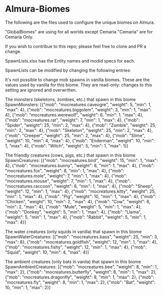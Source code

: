 # Almura-Biomes

The following are the files used to configure the unique biomes on Almura.

"GlobalBiomes" are using for all worlds except Cemaria
"Cemaria" are for Cemaria Only.

If you wish to contribue to this repo; please feel free to clone and PR a change.

SpawnLists.xlsx has the Entity names and modid specs for each.

SpawnLists can be modified by changing the following entries:


It's not possible to change mob spawns in vanilla biomes. These
are the values used by vanilla for this biome. They are read-only:
changes to this setting are ignored and overwritten.

The monsters (skeletons, zombies, etc.) that spawn in this biome
SpawnMonsters: [{"mob": "mocreatures.caveogre", "weight": 5, "min": 1, "max": 4}, {"mob": "mocreatures.biggolem", "weight": 3, "min": 1, "max": 4}, {"mob": "mocreatures.werewolf", "weight": 6, "min": 1, "max": 4}, {"mob": "mocreatures.rat", "weight": 7, "min": 1, "max": 4}, {"mob": "Spider", "weight": 25, "min": 2, "max": 4}, {"mob": "Zombie", "weight": 25, "min": 2, "max": 4}, {"mob": "Skeleton", "weight": 25, "min": 2, "max": 4}, {"mob": "Creeper", "weight": 25, "min": 2, "max": 4}, {"mob": "Slime", "weight": 10, "min": 4, "max": 4}, {"mob": "Enderman", "weight": 10, "min": 1, "max": 4}, {"mob": "Witch", "weight": 5, "min": 1, "max": 1}]

The friendly creatures (cows, pigs, etc.) that spawn in this biome
SpawnCreatures: [{"mob": "mocreatures.bird", "weight": 15, "min": 1, "max": 4}, {"mob": "mocreatures.bunny", "weight": 8, "min": 1, "max": 4}, {"mob": "mocreatures.fox", "weight": 8, "min": 1, "max": 4}, {"mob": "mocreatures.mole", "weight": 7, "min": 1, "max": 4}, {"mob": "mocreatures.mouse", "weight": 7, "min": 1, "max": 4}, {"mob": "mocreatures.raccoon", "weight": 8, "min": 1, "max": 4}, {"mob": "Sheep", "weight": 12, "min": 1, "max": 4}, {"mob": "mocreatures.kitty", "weight": 25, "min": 1, "max": 4}, {"mob": "Pig", "weight": 10, "min": 1, "max": 4}, {"mob": "Chicken", "weight": 10, "min": 2, "max": 4}, {"mob": "Cow", "weight": 8, "min": 2, "max": 4}, {"mob": "Mule", "weight": 5, "min": 1, "max": 4}, {"mob": "Donkey", "weight": 5, "min": 1, "max": 4}, {"mob": "Llama", "weight": 5, "min": 1, "max": 4}, {"mob": "Rabbit", "weight": 5, "min": 1, "max": 4}]

The water creatures (only squids in vanilla) that spawn in this biome
SpawnWaterCreatures: [{"mob": "mocreatures.bass", "weight": 25, "min": 3, "max": 8}, {"mob": "mocreatures.goldfish", "weight": 12, "min": 1, "max": 4}, {"mob": "mocreatures.fishy", "weight": 12, "min": 1, "max": 4}, {"mob": "Squid", "weight": 10, "min": 4, "max": 4}]

The ambient creatures (only bats in vanila) that spawn in this biome
SpawnAmbientCreatures: [{"mob": "mocreatures.bee", "weight": 8, "min": 1, "max": 2}, {"mob": "mocreatures.butterfly", "weight": 8, "min": 1, "max": 2}, {"mob": "mocreatures.dragonfly", "weight": 8, "min": 1, "max": 2}, {"mob": "mocreatures.fly", "weight": 8, "min": 1, "max": 2}, {"mob": "Bat", "weight": 10, "min": 1, "max": 2}]
